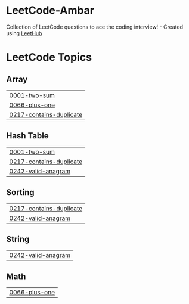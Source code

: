# LeetCode-Ambar
Collection of LeetCode questions to ace the coding interview! - Created using [LeetHub](https://github.com/QasimWani/LeetHub)

<!---LeetCode Topics Start-->
# LeetCode Topics
## Array
|  |
| ------- |
| [0001-two-sum](https://github.com/saurabhambar/LeetCode-Ambar/tree/master/0001-two-sum) |
| [0066-plus-one](https://github.com/saurabhambar/LeetCode-Ambar/tree/master/0066-plus-one) |
| [0217-contains-duplicate](https://github.com/saurabhambar/LeetCode-Ambar/tree/master/0217-contains-duplicate) |
## Hash Table
|  |
| ------- |
| [0001-two-sum](https://github.com/saurabhambar/LeetCode-Ambar/tree/master/0001-two-sum) |
| [0217-contains-duplicate](https://github.com/saurabhambar/LeetCode-Ambar/tree/master/0217-contains-duplicate) |
| [0242-valid-anagram](https://github.com/saurabhambar/LeetCode-Ambar/tree/master/0242-valid-anagram) |
## Sorting
|  |
| ------- |
| [0217-contains-duplicate](https://github.com/saurabhambar/LeetCode-Ambar/tree/master/0217-contains-duplicate) |
| [0242-valid-anagram](https://github.com/saurabhambar/LeetCode-Ambar/tree/master/0242-valid-anagram) |
## String
|  |
| ------- |
| [0242-valid-anagram](https://github.com/saurabhambar/LeetCode-Ambar/tree/master/0242-valid-anagram) |
## Math
|  |
| ------- |
| [0066-plus-one](https://github.com/saurabhambar/LeetCode-Ambar/tree/master/0066-plus-one) |
<!---LeetCode Topics End-->